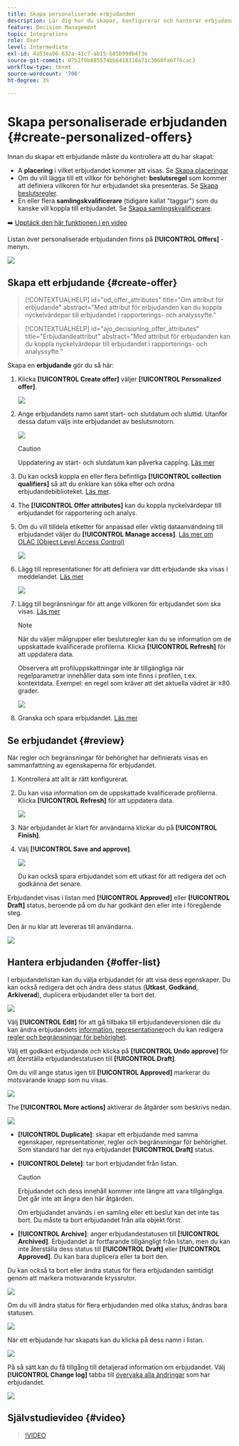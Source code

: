 ```yaml
---
title: Skapa personaliserade erbjudanden
description: Lär dig hur du skapar, konfigurerar och hanterar erbjudanden
feature: Decision Management
topic: Integrations
role: User
level: Intermediate
exl-id: 4a53ea96-632a-41c7-ab15-b85b99db4f3e
source-git-commit: 07b1f9b885574bb6418310a71c3060fa67f6cac3
workflow-type: tm+mt
source-wordcount: '706'
ht-degree: 3%

---
```


# Skapa personaliserade erbjudanden {#create-personalized-offers}

Innan du skapar ett erbjudande måste du kontrollera att du har skapat:

* A **placering** i vilket erbjudandet kommer att visas. Se [Skapa placeringar](../offer-library/creating-placements.md)
* Om du vill lägga till ett villkor för behörighet: **beslutsregel** som kommer att definiera villkoren för hur erbjudandet ska presenteras. Se [Skapa beslutsregler](../offer-library/creating-decision-rules.md).
* En eller flera **samlingskvalificerare** (tidigare kallat &quot;taggar&quot;) som du kanske vill koppla till erbjudandet. Se [Skapa samlingskvalificerare](../offer-library/creating-tags.md).

➡️ [Upptäck den här funktionen i en video](#video)

Listan över personaliserade erbjudanden finns på **[!UICONTROL Offers]** -menyn.

![](../assets/offers_list.png)

## Skapa ett erbjudande {#create-offer}

>[!CONTEXTUALHELP]
>id="od_offer_attributes"
>title="Om attribut för erbjudande"
>abstract="Med attribut för erbjudanden kan du koppla nyckelvärdepar till erbjudandet i rapporterings- och analyssyfte."

>[!CONTEXTUALHELP]
>id="ajo_decisioning_offer_attributes"
>title="Erbjudandeattribut"
>abstract="Med attribut för erbjudanden kan du koppla nyckelvärdepar till erbjudandet i rapporterings- och analyssyfte."

Skapa en **erbjudande** gör du så här:

1. Klicka **[!UICONTROL Create offer]** väljer **[!UICONTROL Personalized offer]**.

   ![](../assets/create_offer.png)

1. Ange erbjudandets namn samt start- och slutdatum och sluttid. Utanför dessa datum väljs inte erbjudandet av beslutsmotorn.

   ![](../assets/offer_details.png)

   >[!CAUTION]
   >
   >Uppdatering av start- och slutdatum kan påverka capping. [Läs mer](add-constraints.md#capping-change-date)

1. Du kan också koppla en eller flera befintliga **[!UICONTROL collection qualifiers]** så att du enklare kan söka efter och ordna erbjudandebiblioteket. [Läs mer](creating-tags.md).

1. The **[!UICONTROL Offer attributes]** kan du koppla nyckelvärdepar till erbjudandet för rapportering och analys.

1. Om du vill tilldela etiketter för anpassad eller viktig dataanvändning till erbjudandet väljer du **[!UICONTROL Manage access]**. [Läs mer om OLAC (Object Level Access Control)](../../administration/object-based-access.md)

   ![](../assets/offer_manage-access.png)

1. Lägg till representationer för att definiera var ditt erbjudande ska visas i meddelandet. [Läs mer](add-representations.md)

   ![](../assets/channel-placement.png)

1. Lägg till begränsningar för att ange villkoren för erbjudandet som ska visas. [Läs mer](add-constraints.md)

   >[!NOTE]
   >
   >När du väljer målgrupper eller beslutsregler kan du se information om de uppskattade kvalificerade profilerna. Klicka **[!UICONTROL Refresh]** för att uppdatera data.
   >
   >Observera att profiluppskattningar inte är tillgängliga när regelparametrar innehåller data som inte finns i profilen, t.ex. kontextdata. Exempel: en regel som kräver att det aktuella vädret är ≥80 grader.

   ![](../assets/offer-constraints-example.png)

1. Granska och spara erbjudandet. [Läs mer](#review)

## Se erbjudandet {#review}

När regler och begränsningar för behörighet har definierats visas en sammanfattning av egenskaperna för erbjudandet.

1. Kontrollera att allt är rätt konfigurerat.

1. Du kan visa information om de uppskattade kvalificerade profilerna. Klicka **[!UICONTROL Refresh]** för att uppdatera data.

   ![](../assets/offer-summary-estimate.png)

1. När erbjudandet är klart för användarna klickar du på **[!UICONTROL Finish]**.

1. Välj **[!UICONTROL Save and approve]**.

   ![](../assets/offer_review.png)

   Du kan också spara erbjudandet som ett utkast för att redigera det och godkänna det senare.

Erbjudandet visas i listan med **[!UICONTROL Approved]** eller **[!UICONTROL Draft]** status, beroende på om du har godkänt den eller inte i föregående steg.

Den är nu klar att levereras till användarna.

![](../assets/offer_created.png)

## Hantera erbjudanden {#offer-list}

I erbjudandelistan kan du välja erbjudandet för att visa dess egenskaper. Du kan också redigera det och ändra dess status (**Utkast**, **Godkänd**, **Arkiverad**), duplicera erbjudandet eller ta bort det.

![](../assets/offer_created.png)

Välj **[!UICONTROL Edit]** för att gå tillbaka till erbjudandeversionen där du kan ändra erbjudandets [information](#create-offer), [representationer](#representations)och du kan redigera [regler och begränsningar för behörighet](#eligibility).

Välj ett godkänt erbjudande och klicka på **[!UICONTROL Undo approve]** för att återställa erbjudandestatusen till **[!UICONTROL Draft]**.

Om du vill ange status igen till **[!UICONTROL Approved]** markerar du motsvarande knapp som nu visas.

![](../assets/offer_approve.png)

The **[!UICONTROL More actions]** aktiverar de åtgärder som beskrivs nedan.

![](../assets/offer_more-actions.png)

* **[!UICONTROL Duplicate]**: skapar ett erbjudande med samma egenskaper, representationer, regler och begränsningar för behörighet. Som standard har det nya erbjudandet **[!UICONTROL Draft]** status.
* **[!UICONTROL Delete]**: tar bort erbjudandet från listan.

  >[!CAUTION]
  >
  >Erbjudandet och dess innehåll kommer inte längre att vara tillgängliga. Det går inte att ångra den här åtgärden.
  >
  >Om erbjudandet används i en samling eller ett beslut kan det inte tas bort. Du måste ta bort erbjudandet från alla objekt först.

* **[!UICONTROL Archive]**: anger erbjudandestatusen till **[!UICONTROL Archived]**. Erbjudandet är fortfarande tillgängligt från listan, men du kan inte återställa dess status till **[!UICONTROL Draft]** eller **[!UICONTROL Approved]**. Du kan bara duplicera eller ta bort den.

Du kan också ta bort eller ändra status för flera erbjudanden samtidigt genom att markera motsvarande kryssrutor.

![](../assets/offer_multiple-selection.png)

Om du vill ändra status för flera erbjudanden med olika status, ändras bara statusen.

![](../assets/offer_change-status.png)

När ett erbjudande har skapats kan du klicka på dess namn i listan.

![](../assets/offer_click-name.png)

På så sätt kan du få tillgång till detaljerad information om erbjudandet. Välj **[!UICONTROL Change log]** tabba till [övervaka alla ändringar](../get-started/user-interface.md#monitoring-changes) som har erbjudandet.

![](../assets/offer_information.png)

## Självstudievideo {#video}

>[!VIDEO](https://video.tv.adobe.com/v/329375?quality=12)
